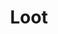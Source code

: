---
layout: term
title: 'Loot'
name: loot
description: "\"butin\", faisant référence aux items récupérés lors d'un hack,  surtout quand ce sont des items Rare ou Very Rare"
---